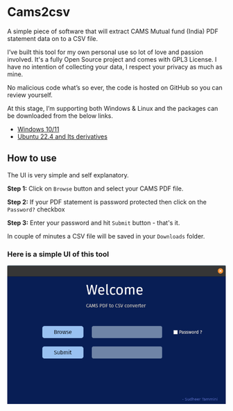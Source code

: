 # Cams2csv
A simple piece of software that will extract CAMS Mutual fund (India) PDF statement data on to a CSV file.

I’ve built this tool for my own personal use so lot of love and passion involved.  It's a fully Open Source project and comes with GPL3 License. I have no intention of collecting your data, I respect your privacy as much as mine.

No malicious code what’s so ever, the code is hosted on GitHub so you can review yourself.    

At this stage, I’m supporting both Windows & Linux and the packages can be downloaded from the below links.

- [Windows 10/11](https://github.com/SudheerNotes/cams2csv/releases/download/v1.0/Cams2Csv_Windows10.11.zip)
- [Ubuntu 22.4 and Its derivatives](https://github.com/SudheerNotes/cams2csv/releases/download/v1.0/cams2csv_Ubuntu22.04.zip)

## How to use

The UI is very simple and self explanatory.

**Step 1:** Click on `Browse` button and select your CAMS PDF file.

**Step 2:** If your PDF statement is password protected then click on the `Password?` checkbox

**Step 3:** Enter your password and  hit `Submit` button - that's it.

In couple of minutes a CSV file will be saved in your `Downloads` folder. 

### Here is a simple UI of this tool

!['Simple UI'](./img/ui.png)